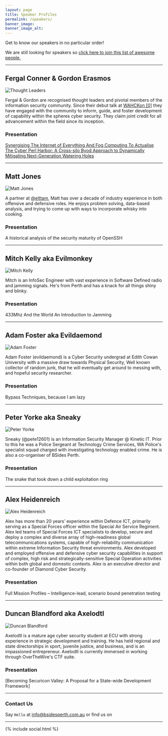 ```yaml
---
layout: page
title: Speaker Profiles
permalink: /speakers/
banner_image: 
banner_image_alt:
---
```

Get to know our speakers in no particular order!

We are still looking for speakers so [click here to join this list of awesome people.](https://goo.gl/forms/mVUQJjpIFIGw5O7h1)

***
## Fergal Conner & Gordon Erasmos
![Thought Leaders](assets/images/FC-GE.jpg)

Fergal & Gordon are recognised thought leaders and pivotal members of the information security community. Since their debut talk at [WAHCKon \[0\]](http://wahckon.org.au/) they have engaged with the community to inform, guide, and foster development of capability within the spheres cyber security. They claim joint credit for all advancement within the field since its inception.

### Presentation
[Synergising The Internet of Everything And Fog Computing To Actualise The Cyber Perl Harbor: A Cross-silo Byod Approach to Dynamically Mitigating Next-Generation Watering Holes](talks/#syn-int)

*** 
## Matt Jones
![Matt Jones](assets/images/MJones.jpg) 

A partner at [@elttam](https://www.elttam.com.au/), Matt has over a decade of industry experience in both offensive and defensive roles.
He enjoys problem solving, data-based analysis, and trying to come up with ways to incorporate whisky into cooking.

### Presentation
A historical analysis of the security maturity of OpenSSH

***
## Mitch Kelly aka Evilmonkey
![Mitch Kelly](assets/images/MKelly.jpg)

Mitch is an InfoSec Engineer with vast experience in Software Defined radio and jamming signals. He's from Perth and has a knack for all things shiny and blinky.

### Presentation
433Mhz And the World An Introduction to Jamming



***
## Adam Foster aka Evildaemond
![Adam Foster](assets/images/AFoster.jpg)

Adam Foster (evildaemond) is a Cyber Security undergrad at Edith Cowan University with a massive draw towards Physical Security, Well known collector of random junk, that he will eventually get around to messing with, and hopeful security researcher.


### Presentation
Bypass Techniques, because I am lazy


***
## Peter Yorke aka Sneaky
![Peter Yorke](assets/images/PYorke.jpg)

Sneaky (@pete12601) is an Information Security Manager @ Kinetic IT. Prior to this he was a Police Sergeant at Technology Crime Services, WA Police's specialist squad charged with investigating technology enabled crime. He is also a co-organiser of BSides Perth.


### Presentation
The snake that took down a child exploitation ring


***
## Alex Heidenreich
![Alex Heidenreich](assets/images/AHeidenreich.jpg)

Alex has more than 20 years’ experience within Defence ICT, primarily serving as a Special Forces officer within the Special Air Service Regiment.​ ​Alex led teams of Special Forces ICT specialists to develop, secure and deploy a complex and diverse array of high-readiness global telecommunications systems, capable of high-reliability communication within extreme Information Security threat environments.​
Alex developed and employed offensive and defensive cyber security capabilities in support of complex, high risk and strategically-sensitive Special Operation activities within both global and domestic contexts. Alex is an executive director and co-founder of Diamond Cyber Security.


### Presentation
Full Mission Profiles – Intelligence-lead, scenario bound penetration testing



***
## Duncan Blandford aka Axelodtl
![Duncan Blandford](assets/images/DBlandford.jpg)

Axelodtl is a mature age cyber security student at ECU with strong experience in strategic development and training.  He has held regional and state directorships in sport, juvenile justice, and business, and is an impassioned entrepreneur.  Axelodtl is currently immersed in working through OverTheWire's CTF suite.


### Presentation
[Becoming Securicon Valley: A Proposal for a State-wide Development Framework]

---

### Contact Us

Say `Hello` at info@bsidesperth.com.au or find
us on

---

{% include social.html %}

